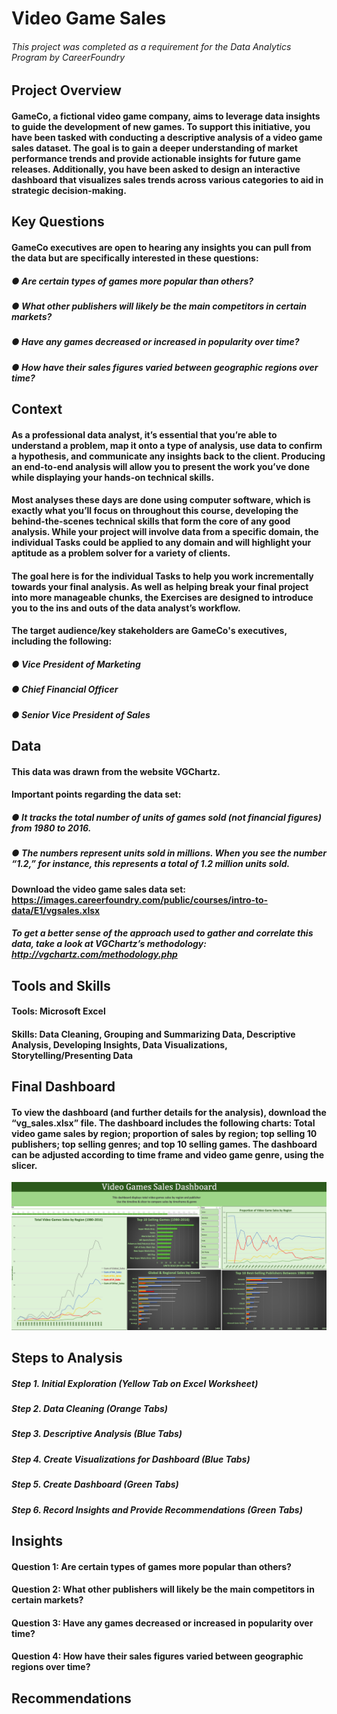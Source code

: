 # Video Game Sales
###### This project was completed as a requirement for the Data Analytics Program by CareerFoundry

## Project Overview

#### GameCo, a fictional video game company, aims to leverage data insights to guide the development of new games. To support this initiative, you have been tasked with conducting a descriptive analysis of a video game sales dataset. The goal is to gain a deeper understanding of market performance trends and provide actionable insights for future game releases. Additionally, you have been asked to design an interactive dashboard that visualizes sales trends across various categories to aid in strategic decision-making.

## Key Questions
#### GameCo executives are open to hearing any insights you can pull from the data but are specifically interested in these questions:
##### ● Are certain types of games more popular than others?
##### ● What other publishers will likely be the main competitors in certain markets?
##### ● Have any games decreased or increased in popularity over time?
##### ● How have their sales figures varied between geographic regions over time?

## Context

#### As a professional data analyst, it’s essential that you’re able to understand a problem, map it onto a type of analysis, use data to confirm a hypothesis, and communicate any insights back to the client. Producing an end-to-end analysis will allow you to present the work you’ve done while displaying your hands-on technical skills.
#### Most analyses these days are done using computer software, which is exactly what you’ll focus on throughout this course, developing the behind-the-scenes technical skills that form the core of any good analysis. While your project will involve data from a specific domain, the individual Tasks could be applied to any domain and will highlight your aptitude as a problem solver for a variety of clients.
#### The goal here is for the individual Tasks to help you work incrementally towards your final analysis. As well as helping break your final project into more manageable chunks, the Exercises are designed to introduce you to the ins and outs of the data analyst’s workflow.
#### The target audience/key stakeholders are GameCo's executives, including the following:
##### ● Vice President of Marketing
##### ● Chief Financial Officer
##### ● Senior Vice President of Sales

## Data

#### This data was drawn from the website VGChartz.

#### Important points regarding the data set:
##### ● It tracks the total number of units of games sold (not financial figures) from 1980 to 2016.
##### ● The numbers represent units sold in millions. When you see the number “1.2,” for instance, this represents a total of 1.2 million units sold.
#### Download the video game sales data set: https://images.careerfoundry.com/public/courses/intro-to-data/E1/vgsales.xlsx
##### To get a better sense of the approach used to gather and correlate this data, take a look at VGChartz’s methodology: http://vgchartz.com/methodology.php


## Tools and Skills
#### Tools: Microsoft Excel
#### Skills: Data Cleaning, Grouping and Summarizing Data, Descriptive Analysis, Developing Insights, Data Visualizations, Storytelling/Presenting Data

## Final Dashboard
#### To view the dashboard (and further details for the analysis), download the “vg_sales.xlsx” file. The dashboard includes the following charts: Total video game sales by region; proportion of sales by region; top selling 10 publishers; top selling genres; and top 10 selling games. The dashboard can be adjusted according to time frame and video game genre, using the slicer.

![dashboard](Project_Folder/images/dashboard.png)


## Steps to Analysis

##### Step 1. Initial Exploration (Yellow Tab on Excel Worksheet)
##### Step 2. Data Cleaning (Orange Tabs)
##### Step 3. Descriptive Analysis (Blue Tabs)
##### Step 4. Create Visualizations for Dashboard (Blue Tabs)
##### Step 5. Create Dashboard (Green Tabs)
##### Step 6. Record Insights and Provide Recommendations (Green Tabs)


## Insights

#### Question 1: Are certain types of games more popular than others?
#### Question 2: What other publishers will likely be the main competitors in certain markets?
#### Question 3: Have any games decreased or increased in popularity over time?
#### Question 4: How have their sales figures varied between geographic regions over time?



## Recommendations
